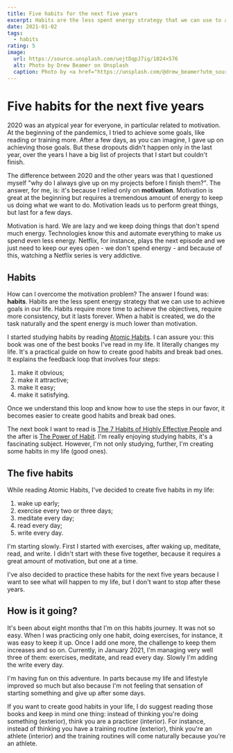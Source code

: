 ```yaml
---
title: Five habits for the next five years
excerpt: Habits are the less spent energy strategy that we can use to achieve goals in our life. Habits require more time to achieve the objectives, require more consistency, but it lasts forever.
date: 2021-01-02
tags:
  - habits
rating: 5
image:
  url: https://source.unsplash.com/uejtDqpJ7ig/1024×576
  alt: Photo by Drew Beamer on Unsplash
  caption: Photo by <a href="https://unsplash.com/@drew_beamer?utm_source=unsplash&amp;utm_medium=referral&amp;utm_content=creditCopyText">Drew Beamer</a> on <a href="https://unsplash.com/s/photos/habits?utm_source=unsplash&amp;utm_medium=referral&amp;utm_content=creditCopyText">Unsplash</a>
---
```


# Five habits for the next five years

2020 was an atypical year for everyone, in particular related to motivation. At the beginning of the pandemics, I tried to achieve some goals, like reading or training more. After a few days, as you can imagine, I gave up on achieving those goals. But these dropouts didn't happen only in the last year, over the years I have a big list of projects that I start but couldn't finish.

The difference between 2020 and the other years was that I questioned myself "why do I always give up on my projects before I finish them?". The answer, for me, is: it's because I relied only on **motivation**. Motivation is great at the beginning but requires a tremendous amount of energy to keep us doing what we want to do. Motivation leads us to perform great things, but last for a few days.

Motivation is hard. We are lazy and we keep doing things that don't spend much energy. Technologies know this and automate everything to make us spend even less energy. Netflix, for instance, plays the next episode and we just need to keep our eyes open - we don't spend energy - and because of this, watching a Netflix series is very addictive.

## Habits

How can I overcome the motivation problem? The answer I found was: **habits**. Habits are the less spent energy strategy that we can use to achieve goals in our life. Habits require more time to achieve the objectives, require more consistency, but it lasts forever. When a habit is created, we do the task naturally and the spent energy is much lower than motivation.

I started studying habits by reading [Atomic Habits](https://jamesclear.com/atomic-habits). I can assure you: this book was one of the best books I've read in my life. It literally changes my life. It's a practical guide on how to create good habits and break bad ones. It explains the feedback loop that involves four steps:

1. make it obvious;
1. make it attractive;
1. make it easy;
1. make it satisfying.

Once we understand this loop and know how to use the steps in our favor, it becomes easier to create good habits and break bad ones.

The next book I want to read is [The 7 Habits of Highly Effective People](https://www.amazon.com/dp/1451639619/ref=cm_sw_em_r_mt_dp_lGr8FbE67MZXT?_encoding=UTF8&psc=1) and the after is [The Power of Habit](https://www.amazon.com/dp/B007EJSMC8/ref=cm_sw_em_r_mt_dp_pIr8FbE3YHA96?_encoding=UTF8&psc=1). I'm really enjoying studying habits, it's a fascinating subject. However, I'm not only studying, further, I'm creating some habits in my life (good ones).

## The five habits

While reading Atomic Habits, I've decided to create five habits in my life:

1. wake up early;
1. exercise every two or three days;
1. meditate every day;
1. read every day;
1. write every day.

I'm starting slowly. First I started with exercises, after waking up, meditate, read, and write. I didn't start with these five together, because it requires a great amount of motivation, but one at a time.

I've also decided to practice these habits for the next five years because I want to see what will happen to my life, but I don't want to stop after these years.

## How is it going?

It's been about eight months that I'm on this habits journey. It was not so easy. When I was practicing only one habit, doing exercises, for instance, it was easy to keep it up. Once I add one more, the challenge to keep them increases and so on. Currently, in January 2021, I'm managing very well three of them: exercises, meditate, and read every day. Slowly I'm adding the write every day.

I'm having fun on this adventure. In parts because my life and lifestyle improved so much but also because I'm not feeling that sensation of starting something and give up after some days.

If you want to create good habits in your life, I do suggest reading those books and keep in mind one thing: instead of thinking you're doing something (exterior), think you are a practicer (interior). For instance, instead of thinking you have a training routine (exterior), think you're an athlete (interior) and the training routines will come naturally because you're an athlete.
